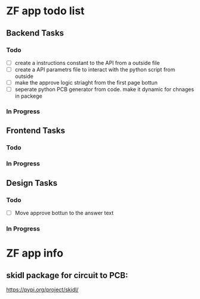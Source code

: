 # ZF app todo list

## Backend Tasks

### Todo

- [ ] create a instructions constant to the API from a outside file
- [ ] create a API parametrs file to interact with the python script from outside
- [ ] make the approve logic striaght from the first page bottun
- [ ] seperate python PCB generator from code. make it dynamic for chnages in packege
### In Progress

## Frontend Tasks

### Todo


### In Progress



## Design Tasks

### Todo

- [ ] Move approve bottun to the answer text

### In Progress


# ZF app info

## skidl package for circuit to PCB: 
https://pypi.org/project/skidl/

